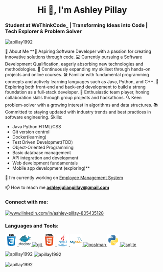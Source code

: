 <h1 align="center">Hi 👋, I'm Ashley Pillay</h1>
<h3 align="left">Student at WeThinkCode_ | Transforming Ideas into Code | Tech Explorer & Problem Solver</h3>

<p align="left"> <img src="https://komarev.com/ghpvc/?username=apillay1992&label=Profile%20views&color=0e75b6&style=flat" alt="apillay1992" /> </p>


💬 About Me **🚀 Aspiring Software Developer with a passion for creating innovative solutions through code. 💻 Currently pursuing a Software Development Qualification, eagerly absorbing new technologies and methodologies. 🌱 Continuously expanding my skillset through hands-on projects and online courses. 🛠️ Familiar with fundamental programming concepts and actively learning languages such as Java, Python, and C++. 📱 Exploring both front-end and back-end development to build a strong foundation as a full-stack developer. 🤝 Enthusiastic team player, honing collaboration skills through group projects and hackathons. 🔍 Keen problem-solver with a growing interest in algorithms and data structures. 📚 Committed to staying updated with industry trends and best practices in software engineering. 
Skills:
- Java Python HTML/CSS
- Git version control
- Docker(learning)
- Test Driven Developmet(TDD)
- Object-Oriented Programming
- Basic database management
- API integration and development
- Web development fundamentals
- Mobile app development (exploring)**
  
🔭 I’m currently working on [Employee Management System](https://github.com/apillay1992/Employee_Managment_System)

📫 How to reach me **ashleyjulianpillay@gmail.com**

<h3 align="left">Connect with me:</h3>
<p align="left">
<a href="https://linkedin.com/in/www.linkedin.com/in/ashley-pillay-805435128" target="blank"><img align="center" src="https://raw.githubusercontent.com/rahuldkjain/github-profile-readme-generator/master/src/images/icons/Social/linked-in-alt.svg" alt="www.linkedin.com/in/ashley-pillay-805435128" height="30" width="40" /></a>
</p>

<h3 align="left">Languages and Tools:</h3>
<p align="left"> <a href="https://www.w3schools.com/css/" target="_blank" rel="noreferrer"> <img src="https://raw.githubusercontent.com/devicons/devicon/master/icons/css3/css3-original-wordmark.svg" alt="css3" width="40" height="40"/> </a> <a href="https://www.docker.com/" target="_blank" rel="noreferrer"> <img src="https://raw.githubusercontent.com/devicons/devicon/master/icons/docker/docker-original-wordmark.svg" alt="docker" width="40" height="40"/> </a> <a href="https://git-scm.com/" target="_blank" rel="noreferrer"> <img src="https://www.vectorlogo.zone/logos/git-scm/git-scm-icon.svg" alt="git" width="40" height="40"/> </a> <a href="https://www.w3.org/html/" target="_blank" rel="noreferrer"> <img src="https://raw.githubusercontent.com/devicons/devicon/master/icons/html5/html5-original-wordmark.svg" alt="html5" width="40" height="40"/> </a> <a href="https://www.java.com" target="_blank" rel="noreferrer"> <img src="https://raw.githubusercontent.com/devicons/devicon/master/icons/java/java-original.svg" alt="java" width="40" height="40"/> </a> <a href="https://www.mysql.com/" target="_blank" rel="noreferrer"> <img src="https://raw.githubusercontent.com/devicons/devicon/master/icons/mysql/mysql-original-wordmark.svg" alt="mysql" width="40" height="40"/> </a> <a href="https://postman.com" target="_blank" rel="noreferrer"> <img src="https://www.vectorlogo.zone/logos/getpostman/getpostman-icon.svg" alt="postman" width="40" height="40"/> </a> <a href="https://www.python.org" target="_blank" rel="noreferrer"> <img src="https://raw.githubusercontent.com/devicons/devicon/master/icons/python/python-original.svg" alt="python" width="40" height="40"/> </a> <a href="https://www.sqlite.org/" target="_blank" rel="noreferrer"> <img src="https://www.vectorlogo.zone/logos/sqlite/sqlite-icon.svg" alt="sqlite" width="40" height="40"/> </a> </p>

<p><img align="left" src="https://github-readme-stats.vercel.app/api/top-langs?username=apillay1992&show_icons=true&locale=en&layout=compact" alt="apillay1992" /></p>

<p>&nbsp;<img align="center" src="https://github-readme-stats.vercel.app/api?username=apillay1992&show_icons=true&locale=en" alt="apillay1992" /></p>

<p><img align="center" src="https://github-readme-streak-stats.herokuapp.com/?user=apillay1992&" alt="apillay1992" /></p>
